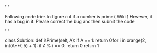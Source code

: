 '''

Following code tries to figure out if a number is prime ( Wiki )
However, it has a bug in it.
Please correct the bug and then submit the code.

'''

class Solution:
def isPrime(self, A):
if A == 1:
return 0
for i in xrange(2, int(A\*\*0.5) + 1):
if A % i == 0:
return 0
return 1
